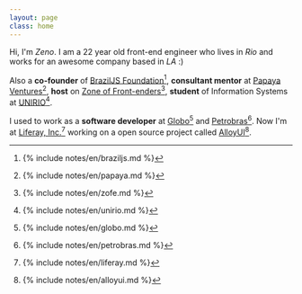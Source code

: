 ```yaml
---
layout: page
class: home
---
```


Hi, I'm *Zeno*. I am a 22 year old front-end engineer who lives in *Rio* and works for an awesome company based in *LA* :)

Also a **co-founder** of <a rel="footnote" href="#fn:1">BrazilJS Foundation</a>[^1], **consultant mentor** at <a rel="footnote" href="#fn:2">Papaya Ventures</a>[^2], **host** on <a rel="footnote" href="#fn:3">Zone of Front-enders</a>[^3], **student** of Information Systems at <a rel="footnote" href="#fn:4">UNIRIO</a>[^4].

I used to work as a **software developer** at <a rel="footnote" href="#fn:5">Globo</a>[^5] and <a rel="footnote" href="#fn:6">Petrobras</a>[^6]. Now I'm at <a rel="footnote" href="#fn:7">Liferay, Inc.</a>[^7] working on a open source project called <a rel="footnote" href="#fn:8">AlloyUI</a>[^8].

[^1]: {% include notes/en/braziljs.md %}
[^2]: {% include notes/en/papaya.md %}
[^3]: {% include notes/en/zofe.md %}
[^4]: {% include notes/en/unirio.md %}
[^5]: {% include notes/en/globo.md %}
[^6]: {% include notes/en/petrobras.md %}
[^7]: {% include notes/en/liferay.md %}
[^8]: {% include notes/en/alloyui.md %}